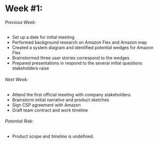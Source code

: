 # Week #1:

###### Previous Week:
- Set up a date for initial meeting
- Performed background research on Amazon Flex and Amazon map
- Created a system diagram and identified potential wedges for Amazon Flex
- Brainstormed three user stories correspond to the wedges
- Prepared presentations in respond to the several initial questions stakeholders raise

###### Next Week:
- Attend the first official meeting with company stakeholders.
- Brainstorm initial narrative and product sketches
- Sign CSP agreement with Amazon
- Draft team contract and work timeline

###### Potential Risk:
- Product scope and timeline is undefined.
